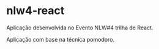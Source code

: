 # nlw4-react
Aplicação desenvolvida no Evento NLW#4 trilha de React.

Aplicação com base na técnica pomodoro.

